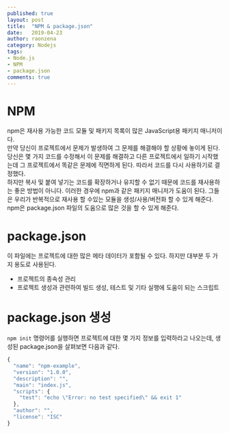 ```yaml
---
published: true
layout: post
title:  "NPM & package.json"
date:   2019-04-23
author: raonzena 
category: Nodejs
tags:
- Node.js
- NPM
- package.json
comments: true
---
```


# NPM #
npm은 재사용 가능한 코드 모듈 및 패키지 목록이 많은 JavaScript용 패키지 매니저이다.  
만약 당신이 프로젝트에서 문제가 발생하여 그 문제를 해결해야 할 상황에 놓이게 된다. 당신은 몇 가지 코드를 수정해서 이 문제를 해결하고 다른 프로젝트에서 일하기 시작했는데 그 프로젝트에서 똑같은 문제에 직면하게 된다. 따라서 코드를 다시 사용하기로 결정했다.  
하지만 복사 및 붙여 넣기는 코드를 확장하거나 유지할 수 없기 때문에 코드를 재사용하는 좋은 방법이 아니다. 이러한 경우에 npm과 같은 패키지 매니저가 도움이 된다. 그들은 우리가 반복적으로 재사용 할 수있는 모듈을 생성/사용/버전화 할 수 있게 해준다. npm은 package.json 파일의 도움으로 많은 것을 할 수 있게 해준다.  

# package.json #
이 파일에는 프로젝트에 대한 많은 메타 데이터가 포함될 수 있다. 하지만 대부분 두 가지 용도로 사용된다.
- 프로젝트의 종속성 관리
- 프로젝트 생성과 관련하여 빌드 생성, 테스트 및 기타 실행에 도움이 되는 스크립트

# package.json 생성 #
`npm init` 명령어를 실행하면 프로젝트에 대한 몇 가지 정보를 입력하라고 나오는데, 생성된 package.json을 살펴보면 다음과 같다.

~~~javascript
{
  "name": "npm-example",
  "version": "1.0.0",
  "description": "",
  "main": "index.js",
  "scripts": {
    "test": "echo \"Error: no test specified\" && exit 1"
  },
  "author": "",
  "license": "ISC"
}
~~~

